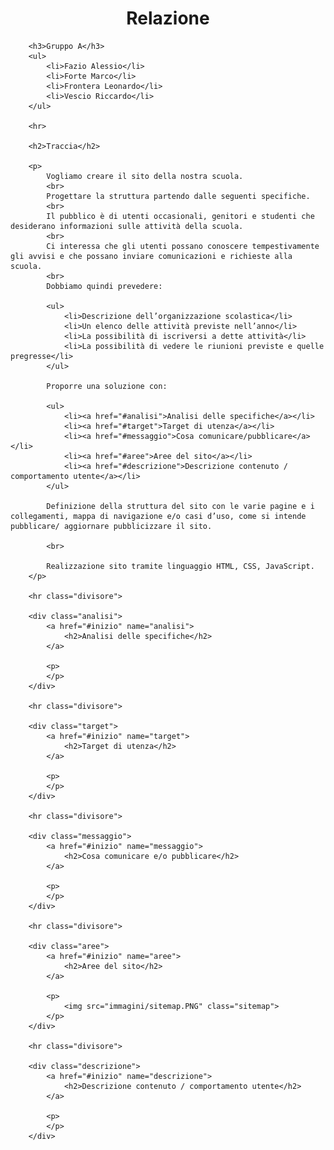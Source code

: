 <center>
            <a name="inizio">
                <h1>Relazione</h1>
            </a>
        </center>

        <h3>Gruppo A</h3>
        <ul>
            <li>Fazio Alessio</li>
            <li>Forte Marco</li>
            <li>Frontera Leonardo</li>
            <li>Vescio Riccardo</li>
        </ul>

        <hr>

        <h2>Traccia</h2>

        <p>
            Vogliamo creare il sito della nostra scuola.
            <br>
            Progettare la struttura partendo dalle seguenti specifiche.
            <br>
            Il pubblico è di utenti occasionali, genitori e studenti che desiderano informazioni sulle attività della scuola.
            <br>
            Ci interessa che gli utenti possano conoscere tempestivamente gli avvisi e che possano inviare comunicazioni e richieste alla scuola.
            <br>
            Dobbiamo quindi prevedere:

            <ul>
                <li>Descrizione dell’organizzazione scolastica</li>
                <li>Un elenco delle attività previste nell’anno</li>
                <li>La possibilità di iscriversi a dette attività</li>
                <li>La possibilità di vedere le riunioni previste e quelle pregresse</li>
            </ul>

            Proporre una soluzione con:

            <ul>
                <li><a href="#analisi">Analisi delle specifiche</a></li>
                <li><a href="#target">Target di utenza</a></li>
                <li><a href="#messaggio">Cosa comunicare/pubblicare</a></li>
                <li><a href="#aree">Aree del sito</a></li>
                <li><a href="#descrizione">Descrizione contenuto / comportamento utente</a></li>
            </ul>

            Definizione della struttura del sito con le varie pagine e i collegamenti, mappa di navigazione e/o casi d’uso, come si intende pubblicare/ aggiornare pubblicizzare il sito.

            <br>

            Realizzazione sito tramite linguaggio HTML, CSS, JavaScript.
        </p>

        <hr class="divisore">

        <div class="analisi">
            <a href="#inizio" name="analisi">
                <h2>Analisi delle specifiche</h2>
            </a>
    
            <p>
            </p>
        </div>

        <hr class="divisore">

        <div class="target">
            <a href="#inizio" name="target">
                <h2>Target di utenza</h2>
            </a>
    
            <p>
            </p>
        </div>

        <hr class="divisore">

        <div class="messaggio">
            <a href="#inizio" name="messaggio">
                <h2>Cosa comunicare e/o pubblicare</h2>
            </a>
    
            <p>
            </p>
        </div>

        <hr class="divisore">

        <div class="aree">
            <a href="#inizio" name="aree">
                <h2>Aree del sito</h2>
            </a>
    
            <p>
                <img src="immagini/sitemap.PNG" class="sitemap">
            </p>
        </div>

        <hr class="divisore">

        <div class="descrizione">
            <a href="#inizio" name="descrizione">
                <h2>Descrizione contenuto / comportamento utente</h2>
            </a>
    
            <p>
            </p>
        </div>
